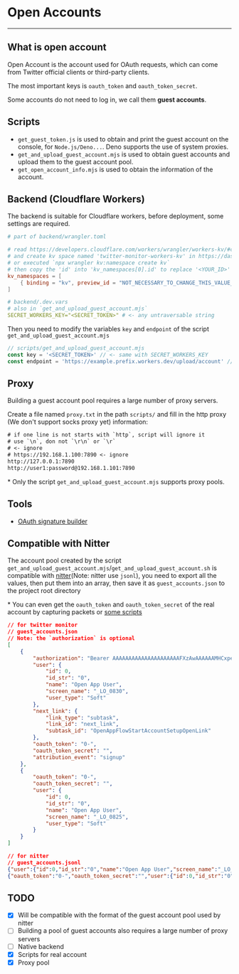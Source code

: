 # Open Accounts

---

## What is open account

Open Account is the account used for OAuth requests, which can come from Twitter official clients or third-party clients.

The most important keys is `oauth_token` and `oauth_token_secret`.

Some accounts do not need to log in, we call them **guest accounts**.

## Scripts

- `get_guest_token.js` is used to obtain and print the guest account on the console, for `Node.js/Deno...`. Deno supports the use of system proxies.
- `get_and_upload_guest_account.mjs` is used to obtain guest accounts and upload them to the guest account pool.
- `get_open_account_info.mjs` is used to obtain the information of the account.

## Backend (Cloudflare Workers)

The backend is suitable for Cloudflare workers, before deployment, some settings are required.

```toml
# part of backend/wrangler.toml

# read https://developers.cloudflare.com/workers/wrangler/workers-kv/#create-a-kv-namespace-with-wrangler 
# and create kv space named 'twitter-monitor-workers-kv' in https://dash.cloudflare.com/
# or executed `npx wrangler kv:namespace create kv`
# then copy the 'id' into 'kv_namespaces[0].id' to replace '<YOUR_ID>'
kv_namespaces = [
    { binding = "kv", preview_id = "NOT_NECESSARY_TO_CHANGE_THIS_VALUE_KV", id = "<YOUR_ID>" }
]
```

```yaml
# backend/.dev.vars
# also in `get_and_upload_guest_account.mjs`
SECRET_WORKERS_KEY="<SECRET_TOKEN>" # <- any untraversable string
```

Then you need to modify the variables `key` and `endpoint` of the script `get_and_upload_guest_account.mjs`

```javascript
// scripts/get_and_upload_guest_account.mjs
const key = '<SECRET_TOKEN>' // <- same with SECRET_WORKERS_KEY
const endpoint = 'https://example.prefix.workers.dev/upload/account' // <- you can find it from cloudflare dashboard
```

## Proxy

Building a guest account pool requires a large number of proxy servers.

Create a file named `proxy.txt` in the path `scripts/` and fill in the http proxy (We don't support socks proxy yet) information:

```txt
# if one line is not starts with `http`, script will ignore it
# use `\n`, don not `\r\n` or `\r`
# <- ignore
# https://192.168.1.100:7890 <- ignore
http://127.0.0.1:7890
http://user1:password@192.168.1.101:7890
```

\* Only the script `get_and_upload_guest_account.mjs` supports proxy pools.

## Tools

- [OAuth signature builder](https://banka2017.github.io/twitter-monitor/apps/online_tools/oauth_signature_builder.html)

## Compatible with Nitter

The account pool created by the script `get_and_upload_guest_account.mjs`/`get_and_upload_guest_account.sh` is compatible with [nitter](https://github.com/zedeus/nitter/wiki/Guest-Account-Branch-Deployment)(Note: nitter use `jsonl`), you need to export all the values, then put them into an array, then save it as `guest_accounts.json` to the project root directory

\* You can even get the `oauth_token` and `oauth_token_secret` of the real account by capturing packets or [some scripts](https://github.com/zedeus/nitter/issues/983#issuecomment-169002582)

```json
// for twitter monitor
// guest_accounts.json
// Note: the `authorization` is optional
[
    {
        "authorization": "Bearer AAAAAAAAAAAAAAAAAAAAAFXzAwAAAAAAMHCxpeSDG1gLNLghVe8d74hl6k4%3DRUMF4xAQLsbeBhTSRrCiQpJtxoGWeyHrDb5te2jpGskWDFW82F",
        "user": {
            "id": 0,
            "id_str": "0",
            "name": "Open App User",
            "screen_name": "_LO_0830",
            "user_type": "Soft"
        },
        "next_link": {
            "link_type": "subtask",
            "link_id": "next_link",
            "subtask_id": "OpenAppFlowStartAccountSetupOpenLink"
        },
        "oauth_token": "0-",
        "oauth_token_secret": "",
        "attribution_event": "signup"
    },
    {
        "oauth_token": "0-",
        "oauth_token_secret": "",
        "user": {
            "id": 0,
            "id_str": "0",
            "name": "Open App User",
            "screen_name": "_LO_0825",
            "user_type": "Soft"
        }
    }
]

// for nitter
// guest_accounts.jsonl
{"user":{"id":0,"id_str":"0","name":"Open App User","screen_name":"_LO_0830","user_type":"Soft"},"next_link":{"link_type":"subtask","link_id":"next_link","subtask_id":"OpenAppFlowStartAccountSetupOpenLink"},"oauth_token":"0-","oauth_token_secret":"","attribution_event":"signup"}
{"oauth_token":"0-","oauth_token_secret":"","user":{"id":0,"id_str":"0","name":"Open App User","screen_name":"_LO_0825","user_type":"Soft"}}

```

## TODO

- [x] Will be compatible with the format of the guest account pool used by nitter
- [ ] Building a pool of guest accounts also requires a large number of proxy servers
- [ ] Native backend
- [x] Scripts for real account
- [x] Proxy pool
